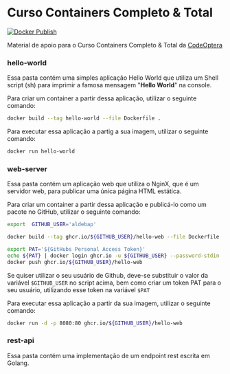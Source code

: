 # Curso Containers Completo & Total

[![Docker Publish](https://github.com/aldebap/curso_containers/actions/workflows/docker-publish.yml/badge.svg)](https://github.com/aldebap/curso_containers/actions/workflows/docker-publish.yml)

Material de apoio para o Curso Containers Completo & Total da [CodeOptera](https://www.youtube.com/@CodeOptera)

### hello-world

Essa pasta contém uma simples aplicação Hello World que utiliza um Shell script (sh) para imprimir
a famosa mensagem "__Hello World__" na console.

Para criar um container a partir dessa aplicação, utilizar o seguinte comando:

```sh
docker build --tag hello-world --file Dockerfile .
```

Para executar essa aplicação a partig a sua imagem, utilizar o seguinte comando:

```sh
docker run hello-world
```

### web-server

Essa pasta contém um aplicação web que utiliza o NginX, que é um servidor web, para publicar uma
única página HTML estática.

Para criar um container a partir dessa aplicação e publicá-lo como um pacote no GitHub, utilizar o
seguinte comando:

```sh
export  GITHUB_USER='aldebap'

docker build --tag ghcr.io/${GITHUB_USER}/hello-web --file Dockerfile .

export PAT='${GitHubs Personal Access Token}'
echo ${PAT} | docker login ghcr.io -u ${GITHUB_USER} --password-stdin
docker push ghcr.io/${GITHUB_USER}/hello-web

```

Se quiser utilizar o seu usuário de Github, deve-se substituir o valor da variável
```$GITHUB_USER``` no script acima, bem como criar um token PAT para o seu usuário,
utilizando esse token na variável ```$PAT```

Para executar essa aplicação a partir da sua imagem, utilizar o seguinte comando:

```sh
docker run -d -p 8080:80 ghcr.io/${GITHUB_USER}/hello-web
```

### rest-api

Essa pasta contém uma implementação de um endpoint rest escrita em Golang.
